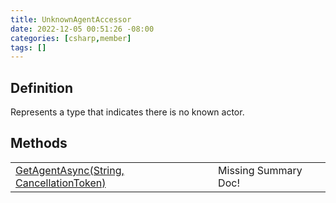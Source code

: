 ```yaml
---
title: UnknownAgentAccessor
date: 2022-12-05 00:51:26 -08:00
categories: [csharp,member]
tags: []
---
```


## Definition

Represents a type that indicates there is no known actor.

## Methods
<table><tr><td><!--/posts/csharp.member.entitydb.common.agents.unknownagentaccessor.getagentasync/--><a href='#'>GetAgentAsync(String, CancellationToken)</a></td><td>Missing Summary Doc!</td></tr></table>
